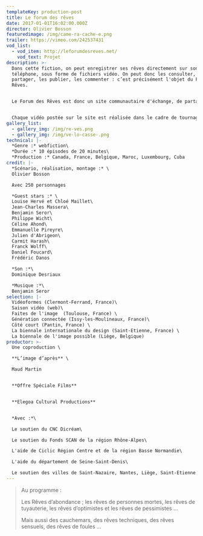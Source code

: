 ```yaml
---
templateKey: production-post
title: Le forum des rêves
date: 2017-01-01T16:02:00.000Z
director: Olivier Bosson
featuredimage: /img/came-ra-cache-e.png
trailer: https://vimeo.com/242537431
vod_list:
  - vod_item: http://leforumdesreves.net/
    vod_text: Projet
description: >-
  Dans cette fiction, on peut enregistrer ses rêves directement sur son
  téléphone, sous forme de fichiers vidéo. On peut donc les consulter, les
  partager, les publier, les commenter : c’est précisément l'objet du Forum des
  Rêves.


  Le Forum des Rêves est donc un site communautaire d'échange, de partage de rêves. Les contributeurs publient leurs rêves via leur mobile et discutent via leur cam.


  Chaque vidéo postée sur le site est réalisée dans le cadre de tournages participatifs auxquelles auront participé au final quasiment 1000 personnes du monde entier (France, Canada, Cuba, Belgique, Suisse et Maroc). Chacun, comédien amateur, enregistre soit un rêve soit un commentaire qui seront ensuite assemblés sur le site pour constituer le Forum.
gallery_list:
  - gallery_img: /img/re-ves.png
  - gallery_img: /img/ve-lo-casse-.png
technical: |-
  *Genre :* webfiction\
  *Durée :* 10 épisodes de 20 minutes\
  *Production :* Canada, France, Belgique, Maroc, Luxembourg, Cuba
credit: |-
  *Scénario, réalisation, montage :* \
  Olivier Bosson

  Avec 250 personnages 

  *Guest stars :* \
  Louise Hervé et Chloé Maillet\
  Jean-Charles Massera\
  Benjamin Seror\
  Philippe Wicht\
  Céline Ahond\
  Emmanuelle Pireyre\
  Julien d'Abrigeon\
  Carmit Harash\
  Franck Wolff\
  Daniel Foucard\
  Frédéric Danos

  *Son :*\
  Dominique Desriaux 

  *Musique :*\
  Benjamin Seror
selection: |-
  Vidéoformes (Clermont-Ferrand, France)\
  Saison vidéo (web)\
  Faites de l'image  (Toulouse, France) \
  Génération connectée (Issy-les-Moulineaux, France)\
  Côté court (Pantin, France) \
  La biennale internationale du design (Saint-Etienne, France) \
  La biennale de l'image possible (Liège, Belgique)
productor: >-
  Une coproduction \

  **L’image d’après** \

  Maud Martin


  **Offre Spéciale Films**


  **Elegoa Cultural Productions** 


  *Avec :*\

  Le soutien du CNC Dicréam\

  Le soutien du Fonds SCAN de la région Rhône-Alpes\

  L'aide de Ciclic Région Centre et de la région Basse Normandie\

  L'aide du département de Seine-Saint-Denis\

  Le soutien des villes de Saint-Nazaire, Nantes, Liège, Saint-Etienne et Vénissieux
---
```

> Au programme :
>
> Les Rêves d’abondance ; les rêves de personnes mortes, les rêves de tuyauterie, les rêves d’optimistes et les rêves de pessimistes …
>
> Mais aussi des cauchemars, des rêves techniques, des rêves sensuels, des rêves de foules ...